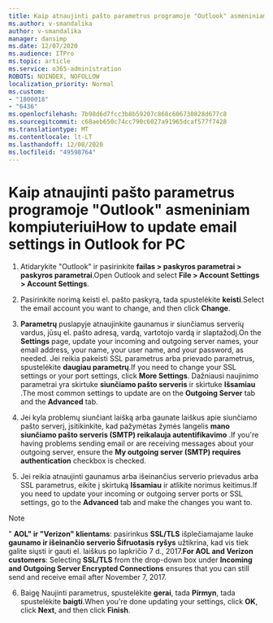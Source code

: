 ```yaml
---
title: Kaip atnaujinti pašto parametrus programoje "Outlook" asmeniniam kompiuteriui
ms.author: v-smandalika
author: v-smandalika
manager: dansimp
ms.date: 12/07/2020
ms.audience: ITPro
ms.topic: article
ms.service: o365-administration
ROBOTS: NOINDEX, NOFOLLOW
localization_priority: Normal
ms.custom:
- "1800018"
- "6436"
ms.openlocfilehash: 7b98d6d7fcc3b8b59207c868c606730828d677c8
ms.sourcegitcommit: c68aeb650c74cc790c6027a91965dcaf577f7428
ms.translationtype: MT
ms.contentlocale: lt-LT
ms.lasthandoff: 12/08/2020
ms.locfileid: "49598764"
---
```

# <a name="how-to-update-email-settings-in-outlook-for-pc"></a><span data-ttu-id="37286-102">Kaip atnaujinti pašto parametrus programoje "Outlook" asmeniniam kompiuteriui</span><span class="sxs-lookup"><span data-stu-id="37286-102">How to update email settings in Outlook for PC</span></span>

1. <span data-ttu-id="37286-103">Atidarykite "Outlook" ir pasirinkite **failas > paskyros parametrai > paskyros parametrai**.</span><span class="sxs-lookup"><span data-stu-id="37286-103">Open Outlook and select **File > Account Settings > Account Settings**.</span></span>

2. <span data-ttu-id="37286-104">Pasirinkite norimą keisti el. pašto paskyrą, tada spustelėkite **keisti**.</span><span class="sxs-lookup"><span data-stu-id="37286-104">Select the email account you want to change, and then click **Change**.</span></span> 

3. <span data-ttu-id="37286-105">**Parametrų** puslapyje atnaujinkite gaunamus ir siunčiamus serverių vardus, jūsų el. pašto adresą, vardą, vartotojo vardą ir slaptažodį.</span><span class="sxs-lookup"><span data-stu-id="37286-105">On the **Settings** page, update your incoming and outgoing server names, your email address, your name, your user name, and your password, as needed.</span></span> <span data-ttu-id="37286-106">Jei reikia pakeisti SSL parametrus arba prievado parametrus, spustelėkite **daugiau parametrų**.</span><span class="sxs-lookup"><span data-stu-id="37286-106">If you need to change your SSL settings or your port settings, click **More Settings**.</span></span> <span data-ttu-id="37286-107">Dažniausi naujinimo parametrai yra skirtuke **siunčiamo pašto serveris** ir skirtuke **Išsamiau** .</span><span class="sxs-lookup"><span data-stu-id="37286-107">The most common settings to update are on the **Outgoing Server** tab and the **Advanced** tab.</span></span>

4. <span data-ttu-id="37286-108">Jei kyla problemų siunčiant laišką arba gaunate laiškus apie siunčiamo pašto serverį, įsitikinkite, kad pažymėtas žymės langelis **mano siunčiamo pašto serveris (SMTP) reikalauja autentifikavimo** .</span><span class="sxs-lookup"><span data-stu-id="37286-108">If you're having problems sending email or are receiving messages about your outgoing server, ensure the **My outgoing server (SMTP) requires authentication** checkbox is checked.</span></span>

5. <span data-ttu-id="37286-109">Jei reikia atnaujinti gaunamus arba išeinančius serverio prievadus arba SSL parametrus, eikite į skirtuką **Išsamiau** ir atlikite norimus keitimus.</span><span class="sxs-lookup"><span data-stu-id="37286-109">If you need to update your incoming or outgoing server ports or SSL settings, go to the **Advanced** tab and make the changes you want to.</span></span>

> [!NOTE]
> <span data-ttu-id="37286-110">" **AOL" ir "Verizon" klientams**: pasirinkus **SSL/TLS** išplečiamajame lauke **gaunamo ir išeinančio serverio Šifruotasis ryšys** užtikrina, kad vis tiek galite siųsti ir gauti el. laiškus po lapkričio 7 d., 2017.</span><span class="sxs-lookup"><span data-stu-id="37286-110">**For AOL and Verizon customers**: Selecting **SSL/TLS** from the drop-down box under **Incoming and Outgoing Server Encrypted Connections** ensures that you can still send and receive email after November 7, 2017.</span></span>

6. <span data-ttu-id="37286-111">Baigę Naujinti parametrus, spustelėkite **gerai**, tada **Pirmyn**, tada spustelėkite **baigti**.</span><span class="sxs-lookup"><span data-stu-id="37286-111">When you're done updating your settings, click **OK**, click **Next**, and then click **Finish**.</span></span>



